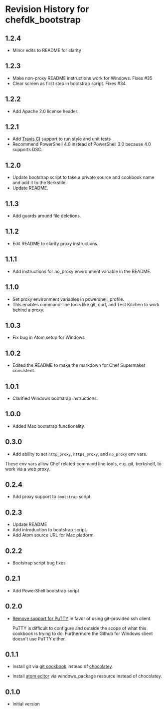 # Revision History for chefdk_bootstrap

## 1.2.4
* Minor edits to README for clarity

## 1.2.3
* Make non-proxy README instructions work for Windows. Fixes #35
* Clear screen as first step in bootstrap script. Fixes #34

## 1.2.2
* Add Apache 2.0 license header.

## 1.2.1
* Add [Travis CI](https://travis-ci.org/) support to run style and unit tests
* Recommend PowerShell 4.0 instead of PowerShell 3.0 because 4.0 supports DSC.

## 1.2.0
* Update bootstrap script to take a private source and cookbook name and add it to the Berksfile.
* Update README.

## 1.1.3
* Add guards around file deletions.

## 1.1.2
* Edit README to clarify proxy instructions.

## 1.1.1
* Add instructions for no_proxy environment variable in the README.

## 1.1.0
* Set proxy environment variables in powershell_profile.
* This enables command-line tools like git, curl, and Test Kitchen to work behind a proxy.

## 1.0.3
* Fix bug in Atom setup for Windows

## 1.0.2
* Edited the README to make the markdown for Chef Supermaket consistent.

## 1.0.1
* Clarified Windows bootstrap instructions.

## 1.0.0
* Added Mac bootstrap functionality.

## 0.3.0
* Add ability to set `http_proxy`, `https_proxy`, and `no_proxy` env vars.

These env vars allow Chef related command line tools, e.g. git, berkshelf, to
work via a web proxy.

## 0.2.4
* Add proxy support to `bootstrap` script.

## 0.2.3
* Update README
* Add introduction to bootstrap script.
* Add Atom source URL for Mac platform

## 0.2.2
* Bootstrap script bug fixes

## 0.2.1
* Add PowerShell bootstrap script

## 0.2.0

* [Remove support for PuTTY](https://github.com/Nordstrom/chefdk_bootstrap/issues/6)
  in favor of using git-provided ssh client.

  PuTTY is difficult to configure and outside the scope of what this cookbook is
  trying to do. Furthermore the Github for Windows client doesn't use PuTTY
  either.

## 0.1.1

* Install git via [git cookbook](https://supermarket.chef.io/cookbooks/git)
  instead of [chocolatey](https://chocolatey.org/).

* Install [atom editor](https://atom.io/) via windows_package resource instead
  of chocolatey.

## 0.1.0

* Initial version
